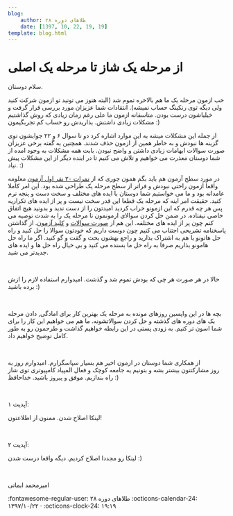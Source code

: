 ```yaml
---
blog:
    author: طلاهای دوره ۲۸
    date: [1397, 10, 22, 19, 19]
template: blog.html
---
```

# از مرحله یک شاز تا مرحله یک اصلی

<div class="cnt">
<p>سلام دوستان. </p>
<p>خب ازمون مرحله یک ما هم بالاخره تموم شد (البته هنوز می تونید تو ازمون شرکت کنید ولی دیگه توی رنکینگ حساب نمیشه). انتقادات شما عزیزان مورد بررسی قرار گرفت و خیلیاشون درست بودن. متاسفانه ازمون ما علی رغم زمان زیادی که روش گذاشتیم مشکلات زیادی داشتش. بذاریدش رو حساب کم تجربگیمون :)</p>
<p>از جمله این مشکلات میشه به این موارد اشاره کرد دو تا سوال ۶ و ۲۲ جوابشون توی گزینه ها نبودش و به خاطر همین از ازمون حذف شدند. همچنین به گفته برخی عزیزان صورت سوالات ابهامات زیادی داشتن و واضح نبودن. بابت همه مشکلات به وجود امده از شما دوستان معذرت می خواهیم و تلاش می کنیم تا در اینده دیگر از این مشکلات پیش نیاد. :)</p>
<p>در مورد سطح آزمون هم باید بگم همون جوری که از <a href="http://bayanbox.ir/info/1244530883414735088/scoreboard">نمرات ۲۰ نفر اول آزمون</a> معلومه واقعا ازمون راحتی نبودش و فراتر از سطح مرحله یک طراحی شده بود. این امر کاملا عامدانه بود و ما می خواستیم شما دوستان با ایده های مختلف و سخت دست و پنجه نرم کنید. حقیقت امر اینه که مرحله یک قطعا این قدر سخت نیست و پر از ایده های تکراریه پس هر چه قدرم که این ازمونو خراب کردید امیدتون را از دست ندید و بدونید هیچ اتفاق خاصی نیفتاده. در ضمن حل کردن سوالای ازمونمون تا مرحله یک را به شدت توصیه می کنم چون پر از ایده های مختلفه. این هم از <a href="http://bayanbox.ir/info/6319946216900829547/soorat">صورت سوالات</a> و <a href="http://bayanbox.ir/info/4969833816004758432/scoreboard">کلید آزمون</a>. از گذاشتن پاسخنامه تشریحی اجتناب می کنیم چون دوست داریم که خودتون سوالا را حل کنید و راه حل هاتونو با هم به اشتراک بذارید و راجع بهشون بحث و گفت و گو کنید. اگر ما راه حل هامونو بذاریم صرفا به راه حل ما بسنده می کنید و بی خیال راه حل ها و ایده های جدیدتر می شید.</p>
<p><br/></p>
<p>حالا در هر صورت هر چی که بودش تموم شد و گذشت. امیدوارم استفاده لازم را ازش برده باشید :)</p>
<p><br/></p>
<p>بچه ها در این واپسین روزهای مونده به مرحله یک بهترین کار برای امادگی, دادن مرحله یک های دوره های گذشته و حل کردن سوالاتشونه. ما هم می خواهیم این کار را برای شما اسون تر کنیم. به زودی پستی در این رابطه خواهیم گذاشت و طرحمون رو به طور کامل توضیح خواهیم داد.</p>
<p><br/></p>
<p>از همکاری شما دوستان در ازمون اخیر هم بسیار سپاسگزارم. امیدوارم روز به روز مشارکتتون بیشتر بشه و بتونیم یه جامعه کوچک و فعال المپیاد کامپیوتری توی شاز راه بندازیم. موفق و پیروز باشید. خداحافظ :)</p>
<p><br/></p>
<p>آپدیت ۱:</p>
<p>لینکا اصلاح شدن. ممنون از اطلاعتون!</p>
<p><br/></p>
<p>آپدیت ۲:</p>
<p>لینکا رو مجددا اصلاح کردیم. دیگه واقعا درست شدن :)</p>
<p><br/></p>
<p>امیرمحمد ایمانی</p>
</div>

<div class="blog-info" markdown>
<span class="blog-author">
:fontawesome-regular-user: طلاهای دوره ۲۸
</span>
<span class="blog-date">
:octicons-calendar-24: ۱۳۹۷/۱۰/۲۲ · :octicons-clock-24: ۱۹:۱۹
</span>
</div>

